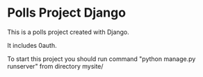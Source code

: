# Polls Project Django

This is a polls project created with Django. 

It includes 0auth.

To start this project you should run command "python manage.py runserver" from directory mysite/
